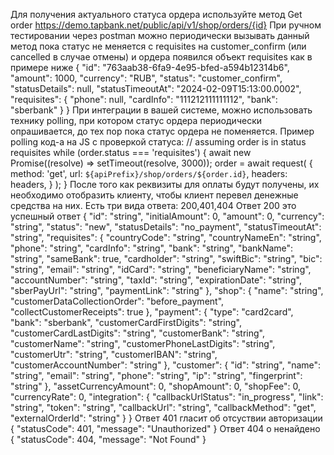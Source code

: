 Для получения актуального статуса ордера используйте метод Get order
https://demo.tapbank.net/public/api/v1/shop/orders/{id}
При ручном тестировании через postman можно периодически вызывать данный метод пока статус не меняется с requisites на customer_confirm (или cancelled в случае отмены) и ордера появился объект requisites как в примере ниже
{
  "id": "763aab38-6fa9-4e95-bfed-a594b12314b6",
  "amount": 1000,
  "currency": "RUB",
  "status": "customer_confirm",
  "statusDetails": null,
  "statusTimeoutAt": "2024-02-09T15:13:00.0002",
  "requisites": {
    "phone": null,
    "cardInfo": "111212111111112",
    "bank": "sberbank"
  }
}
При интеграции в вашей системе, можно использовать технику polling, при котором статус ордера периодически опрашивается, до тех пор пока статус ордера не поменяется.
Пример polling код-а на JS с проверкой статуса:
// assuming order is in status requisites
while (order.status === 'requisites') {
      await new Promise((resolve) => setTimeout(resolve, 3000));
      order = await request(
        {
          method: 'get',
          url: `${apiPrefix}/shop/orders/${order.id}`,
          headers: headers,
        }
      );
    }
После того как реквизиты для оплаты будут получены, их необходимо отобразить клиенту, чтобы клиент перевел денежные средства на них.
Есть три вида ответа: 200,401,404
Ответ 200 это успешный ответ
{
  "id": "string",
  "initialAmount": 0,
  "amount": 0,
  "currency": "string",
  "status": "new",
  "statusDetails": "no_payment",
  "statusTimeoutAt": "string",
  "requisites": {
    "countryCode": "string",
    "countryNameEn": "string",
    "phone": "string",
    "cardInfo": "string",
    "bank": "string",
    "bankName": "string",
    "sameBank": true,
    "cardholder": "string",
    "swiftBic": "string",
    "bic": "string",
    "email": "string",
    "idCard": "string",
    "beneficiaryName": "string",
    "accountNumber": "string",
    "taxId": "string",
    "expirationDate": "string",
    "sberPayUrl": "string",
    "paymentLink": "string"
  },
  "shop": {
    "name": "string",
    "customerDataCollectionOrder": "before_payment",
    "collectCustomerReceipts": true
  },
  "payment": {
    "type": "card2card",
    "bank": "sberbank",
    "customerCardFirstDigits": "string",
    "customerCardLastDigits": "string",
    "customerBank": "string",
    "customerName": "string",
    "customerPhoneLastDigits": "string",
    "customerUtr": "string",
    "customerIBAN": "string",
    "customerAccountNumber": "string"
  },
  "customer": {
    "id": "string",
    "name": "string",
    "email": "string",
    "phone": "string",
    "ip": "string",
    "fingerprint": "string"
  },
  "assetCurrencyAmount": 0,
  "shopAmount": 0,
  "shopFee": 0,
  "currencyRate": 0,
  "integration": {
    "callbackUrlStatus": "in_progress",
    "link": "string",
    "token": "string",
    "callbackUrl": "string",
    "callbackMethod": "get",
    "externalOrderId": "string"
  }
}
Ответ 401 гласит об отсуствии авторизации
{
"statusCode": 401,
"message": "Unauthorized"
}
Ответ 404 о ненайдено
{
  "statusCode": 404,
  "message": "Not Found"
}

